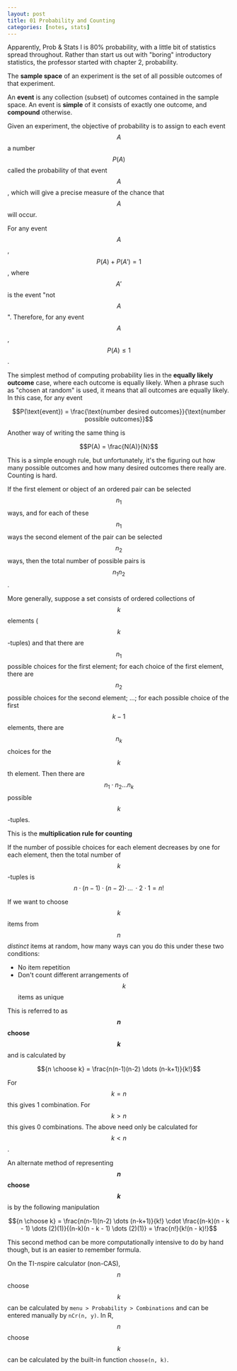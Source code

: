 ```yaml
---
layout: post
title: 01 Probability and Counting
categories: [notes, stats]
---
```


Apparently, Prob & Stats I is 80% probability, with a little bit of statistics spread throughout. Rather than start us out with "boring" introductory statistics, the professor started with chapter 2, probability.

The **sample space** of an experiment is the set of all possible outcomes of that experiment.

An **event** is any collection (subset) of outcomes contained in the sample space. An event is **simple** of it consists of exactly one outcome, and **compound** otherwise.

Given an experiment, the objective of probability is to assign to each event $$A$$ a number $$P(A)$$ called the probability of that event $$A$$, which will give a precise measure of the chance that $$A$$ will occur.

For any event $$A$$, $$P(A) + P(A') = 1$$, where $$A'$$ is the event "not $$A$$". Therefore, for any event $$A$$, $$P(A) \leq 1$$.

The simplest method of computing probability lies in the **equally likely outcome** case, where each outcome is equally likely. When a phrase such as "chosen at random" is used, it means that all outcomes are equally likely. In this case, for any event

$$P(\text{event}) = \frac{\text{number desired outcomes}}{\text{number possible outcomes}}$$

Another way of writing the same thing is

$$P(A) = \frac{N(A)}{N}$$

This is a simple enough rule, but unfortunately, it's the figuring out how many possible outcomes and how many desired outcomes there really are. Counting is hard.

If the first element or object of an ordered pair can be selected $$n_1$$ ways, and for each of these $$n_1$$ ways the second element of the pair can be selected $$n_2$$ ways, then the total number of possible pairs is $$n_1 n_2$$.

More generally, suppose a set consists of ordered collections of $$k$$ elements ($$k$$-tuples) and that there are $$n_1$$ possible choices for the first element; for each choice of the first element, there are $$n_2$$ possible choices for the second element; ...; for each possible choice of the first $$k-1$$ elements, there are $$n_k$$ choices for the $$k$$th element. Then there are $$n_1 \cdot n_2 \dots n_k$$ possible $$k$$-tuples.

This is the **multiplication rule for counting**

If the number of possible choices for each element decreases by one for each element, then the total number of $$k$$-tuples is $$n \cdot (n-1) \cdot (n-2) \cdot \, \dots \, \cdot 2 \cdot 1 = n!$$

If we want to choose $$k$$ items from $$n$$ *distinct* items at random, how many ways can you do this under these two conditions:

* No item repetition
* Don't count different arrangements of $$k$$ items as unique

This is referred to as **$$n$$ choose $$k$$** and is calculated by

$${n \choose k} = \frac{n(n-1)(n-2) \dots (n-k+1)}{k!}$$

For $$k = n$$ this gives 1 combination. For $$k > n$$ this gives 0 combinations. The above need only be calculated for $$k < n$$.

An alternate method of representing **$$n$$ choose $$k$$** is by the following manipulation

$${n \choose k} = \frac{n(n-1)(n-2) \dots (n-k+1)}{k!} \cdot \frac{(n-k)(n - k - 1) \dots (2)(1)}{(n-k)(n - k - 1) \dots (2)(1)} = \frac{n!}{k!(n - k)!}$$

This second method can be more computationally intensive to do by hand though, but is an easier to remember formula.

On the TI-*n*spire calculator (non-CAS), $$n$$ choose $$k$$ can be calculated by `menu > Probability > Combinations` and can be entered manually by `nCr(n, y)`. In R, $$n$$ choose $$k$$ can be calculated by the built-in function `choose(n, k)`.
